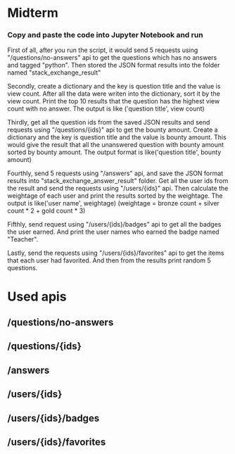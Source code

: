 # Midterm

### Copy and paste the code into Jupyter Notebook and run

First of all, after you run the script, it would send 5 requests using "/questions/no-answers" api to get the questions which has no answers and tagged "python". Then stored the JSON format results into the folder named "stack_exchange_result"

Secondly, create a dictionary and the key is question title and the value is view count. After all the data were writen into the dictionary, sort it by the view count. Print the top 10 results that the question has the highest view count with no answer. The output is like ('question title', view count)

Thirdly, get all the question ids from the saved JSON results and send requests using "/questions/{ids}" api to get the bounty amount. Create a dictionary and the key is question title and the value is bounty amount. This would give the result that all the unanswered question with bounty amount sorted by bounty amount. The output format is like('question title', bounty amount)

Fourthly, send 5 requests using "/answers" api, and save the JSON format results into "stack_exchange_answer_result" folder. Get all the user ids from the result and send the requests using "/users/{ids}" api. Then calculate the weightage of each user and print the results sorted by the weightage. The output is like('user name', weightage) (weightage = bronze count + silver count * 2 + gold count * 3)

Fifthly, send request using "/users/{ids}/badges" api to get all the badges the user earned. And print the user names who earned the badge named "Teacher".

Lastly, send the requests using "/users/{ids}/favorites" api to get the items that each user had favorited. And then from the results print random 5 questions. 

# Used apis

## /questions/no-answers
## /questions/{ids}
## /answers
## /users/{ids}
## /users/{ids}/badges
## /users/{ids}/favorites